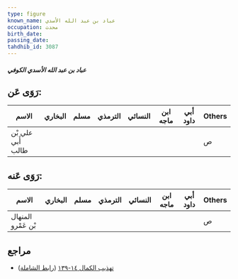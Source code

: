 ```yaml
---
type: figure
known_name: عباد بن عبد الله الأسدي
occupation: محدث
birth_date:
passing_date:
tahdhib_id: 3087
---
```

##### عباد بن عبد الله الأسدي الكوفي

## رَوَى عَن:
| الاسم             | البخاري | مسلم | الترمذي | النسائي | ابن ماجه | أبي داود | Others |
| ----------------- | ------- | ---- | ------- | ------- | -------- | -------- | ------ |
| علي بْن أَبي طالب |         |      |         |         |          |          | ص      |
## رَوَى عَنه:
| الاسم              | البخاري | مسلم | الترمذي | النسائي | ابن ماجه | أبي داود | Others |
| ------------------ | ------- | ---- | ------- | ------- | -------- | -------- | ------ |
| المنهال بْن عَمْرو |         |      |         |         |          |          | ص      |
## مراجع
- [تهذيب الكمال ١٤-١٣٩](obsidian://open?vault=Tahdhib-al-Kamal&file=Figures/٣٠٨٧-عباد%20بن%20عبد%20الله%20الأسدي%20الكوفي) ([رابط الشاملة](https://shamela.ws/book/3722/7067))